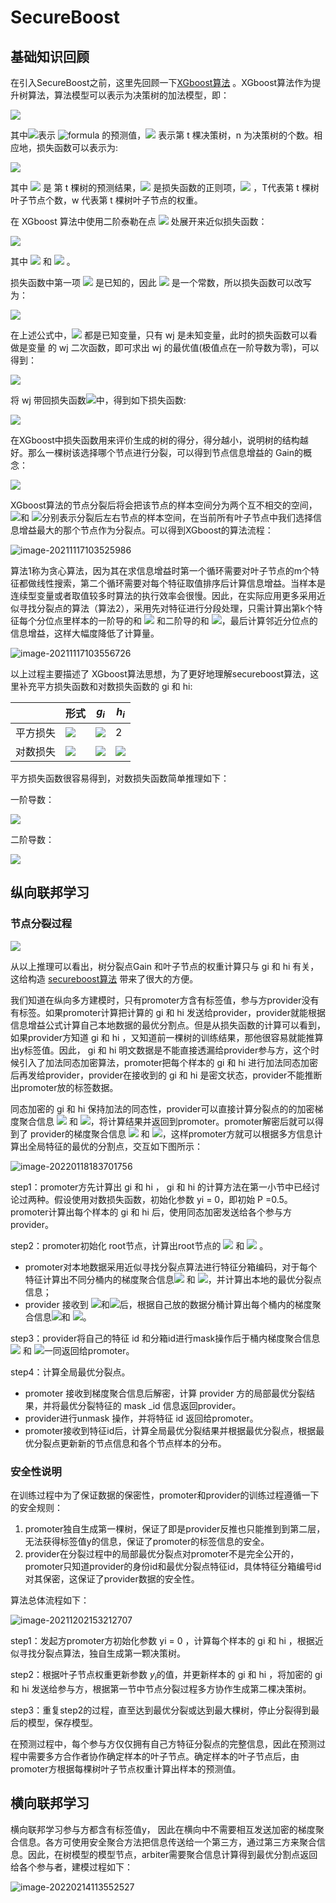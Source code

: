 # SecureBoost

## 基础知识回顾

在引入SecureBoost之前，这里先回顾一下[XGboost算法](https://arxiv.org/pdf/1603.02754.pdf) 。XGboost算法作为提升树算法，算法模型可以表示为决策树的加法模型，即：

<img src="https://render.githubusercontent.com/render/math?math=\hat y_i = \sum_{t=1}^T f_t(x_i) ">

其中<img src="https://render.githubusercontent.com/render/math?math=\hat y_i ">表示 ![formula](https://render.githubusercontent.com/render/math?math=x_i) 的预测值，<img src="https://render.githubusercontent.com/render/math?math=f_t(x_i) "> 表示第 t 棵决策树，n 为决策树的个数。相应地，损失函数可以表示为:



<img src="https://render.githubusercontent.com/render/math?math=L^{(t)} = \sum_{i=1}^n l( y_i ,\hat y_i ^{(t-1)} %2b f_t(x_i)) %2b \Omega (f_t)">



其中 <img src="https://render.githubusercontent.com/render/math?math=f_t(x_i)  "> 是 第 t 棵树的预测结果，<img src="https://render.githubusercontent.com/render/math?math=\Omega (f_t)   "> 是损失函数的正则项，<img src="https://render.githubusercontent.com/render/math?math=\Omega (f_t) = \gamma T %2b \frac {1}{2}  \lambda  ||\omega||    "> ，T代表第 t 棵树叶子节点个数，w 代表第 t 棵树叶子节点的权重。

在 XGboost 算法中使用二阶泰勒在点 <img src="https://render.githubusercontent.com/render/math?math=( y_i ,\hat y_i ^{(t-1)} )   "> 处展开来近似损失函数：

<img src="https://render.githubusercontent.com/render/math?math=L^{(t)} \approx \sum_{i=1}^n [l( y_i ,\hat y_i ^{(t-1)} )%2b  g_if_t(x_i) %2b \frac {1}{2} h_i f_t^2(x_i) ]+ \Omega (f_t)]   ">

其中 <img src="https://render.githubusercontent.com/render/math?math=g_i = \partial_{\hat y^{(t-1)}}l(y_i, \hat y^{(t-1)})   ">  和 <img src="https://render.githubusercontent.com/render/math?math=h_i = \partial^2_{\hat y^{(t-1)}}l(y_i,  \hat y^{(t-1)})   "> 。



损失函数中第一项  <img src="https://render.githubusercontent.com/render/math?math=y_i ,\hat y_i ^{(t-1)}    "> 是已知的，因此 <img src="https://render.githubusercontent.com/render/math?math=l(y_i,  \hat y^{(t-1)})"> 是一个常数，所以损失函数可以改写为：

<img src="https://render.githubusercontent.com/render/math?math=L^{(t)} \approx \sum_{i=1}^n [ g_i f_t(x_i) %2b \frac {1}{2} h_i f_t^2(x_i)] %2b  \Omega (f_t) =\sum_{j=1}^T[(\sum_{i \in I_j}g_i)w_j %2b \frac {1}{2}(\sum_{i \in I_j}h_i %2b \lambda )w^2_j %2b \gamma T]   ">

在上述公式中，<img src="https://render.githubusercontent.com/render/math?math=g_i,h_i,\gamma, \lambda "> 都是已知变量，只有 wj 是未知变量，此时的损失函数可以看做是变量 的 wj 二次函数，即可求出 wj 的最优值(极值点在一阶导数为零)，可以得到：



<img src="https://render.githubusercontent.com/render/math?math=w^*_j  = -\frac {\sum_{i \in I_j} g_i}{\sum_{i \in I_j} h_i %2b \lambda} ">

将 wj 带回损失函数<img src="https://render.githubusercontent.com/render/math?math=L^{(t)}">中，得到如下损失函数:



<img src="https://render.githubusercontent.com/render/math?math=L^{(t)} = -\frac {1}{2} \sum_{j=1}^T \frac {(\sum_{i \in I_j}g_i)^2}{\sum_{i \in I_j}h_i %2b \lambda} %2b \gamma T">



在XGboost中损失函数用来评价生成的树的得分，得分越小，说明树的结构越好。那么一棵树该选择哪个节点进行分裂，可以得到节点信息增益的 Gain的概念：



<img src="https://render.githubusercontent.com/render/math?math=Gain =\frac {1}{2} [ \frac {(\sum_{i \in I_L}g_i)^2}{\sum_{i \in I_L}h_i %2b \lambda} %2b \frac {(\sum_{i \in I_R}g_i)^2}{\sum_{i \in I_R}h_i %2b \lambda}- \frac {(\sum_{i \in I}g_i)^2}{\sum_{i \in I}h_i %2b \lambda}]- \gamma">



XGboost算法的节点分裂后将会把该节点的样本空间分为两个互不相交的空间，<img src="https://render.githubusercontent.com/render/math?math=I_L">和  <img src="https://render.githubusercontent.com/render/math?math=I_R">分别表示分裂后左右节点的样本空间，在当前所有叶子节点中我们选择信息增益最大的那个节点作为分裂点。可以得到XGboost的算法流程：

![image-20211117103525986](images/SecureBoost/image-20211117103525986.png)

算法1称为贪心算法，因为其在求信息增益时第一个循环需要对叶子节点的m个特征都做线性搜索，第二个循环需要对每个特征取值排序后计算信息增益。当样本是连续型变量或者取值较多时算法的执行效率会很慢。因此，在实际应用更多采用近似寻找分裂点的算法（算法2），采用先对特征进行分段处理，只需计算出第k个特征每个分位点里样本的一阶导的和  <img src="https://render.githubusercontent.com/render/math?math=G_{kv}"> 和二阶导的和 <img src="https://render.githubusercontent.com/render/math?math=H_{kv}">，最后计算邻近分位点的信息增益，这样大幅度降低了计算量。

![image-20211117103556726](images/SecureBoost/image-20211117103556726.png)

以上过程主要描述了 XGboost算法思想，为了更好地理解secureboost算法，这里补充平方损失函数和对数损失函数的 gi 和 hi:


|          | 形式                                                         | $g_i$                                                        | $h_i$                                                        |
| -------- | ------------------------------------------------------------ | ------------------------------------------------------------ | ------------------------------------------------------------ |
| 平方损失 | <img src="https://render.githubusercontent.com/render/math?math=loss(y_i,\hat y_i^{(t-1)}) = (y_i - \hat y_i^{(t-1)})^2"> | <img src="https://render.githubusercontent.com/render/math?math=2(y_i- \hat y_i^{(t-1)} )"> | 2                                                            |
| 对数损失 | <img src="https://render.githubusercontent.com/render/math?math=loss(y_i,\hat y_i^{(t-1)}) = y_ilog \, p-(1-y_i)log(1-p)"> | <img src="https://render.githubusercontent.com/render/math?math=P_i^{t-1} -y_i"> | <img src="https://render.githubusercontent.com/render/math?math=P_i^{t-1}(1-P_i^{t-1})"> |

平方损失函数很容易得到，对数损失函数简单推理如下：

一阶导数：

<img src="https://render.githubusercontent.com/render/math?math=g_i = \frac {\partial {l(y_i, \hat y^{(t-1)})} } {\partial {\hat y^{(t-1)}}} = -y_i(1-\frac{1}{1%2be^{-\hat y_i^{t-1}}})%2b(1-y_i)\frac{1}{1%2be^{-\hat y_i^{t-1}}} = \frac{1}{1%2be^{-\hat y_i^{t-1}}}-y_i = P_i^{t-1} -y_i">



二阶导数：

<img src="https://render.githubusercontent.com/render/math?math=h_i = \frac {\partial^2 {l(y_i, \hat y^{(t-1)})} } {\partial^2 {\hat y^{(t-1)}}} = \frac{e^{-\hat y_i^{t-1}}}{(1%2be^{-\hat y_i^{t-1}})^2} =P_i^{t-1}(1-P_i^{t-1})">



## 纵向联邦学习

### 节点分裂过程

<img src="https://render.githubusercontent.com/render/math?math=Gain =\frac {1}{2} [ \frac {(\sum_{i \in I_L}g_i)^2}{\sum_{i \in I_L}h_i %2b \lambda} %2b \frac {(\sum_{i \in I_R}g_i)^2}{\sum_{i \in I_R}h_i %2b \lambda}- \frac {(\sum_{i \in I}g_i)^2}{\sum_{i \in I}h_i %2b \lambda}]- \gamma">



从以上推理可以看出，树分裂点Gain 和叶子节点的权重计算只与 gi 和 hi 有关，这给构造 [secureboost算法](https://arxiv.org/pdf/1901.08755.pdf) 带来了很大的方便。

我们知道在纵向多方建模时，只有promoter方含有标签值，参与方provider没有有标签。如果promoter计算把计算的 gi 和 hi 发送给provider，provider就能根据信息增益公式计算自己本地数据的最优分割点。但是从损失函数的计算可以看到，如果provider方知道 gi 和 hi ，又知道前一棵树的训练结果，那他很容易就能推算出y标签值。因此， gi 和 hi 明文数据是不能直接透漏给provider参与方，这个时候引入了加法同态加密算法，promoter把每个样本的 gi 和 hi 进行加法同态加密后再发给provider，provider在接收到的 gi 和 hi 是密文状态，provider不能推断出promoter放的标签数据。

同态加密的 gi 和 hi 保持加法的同态性，provider可以直接计算分裂点的的加密梯度聚合信息 <img src="https://render.githubusercontent.com/render/math?math=\sum_{i}[[g_i]]"> 和 <img src="https://render.githubusercontent.com/render/math?math=\sum_{i}[[h_i]]">，将计算结果并返回到promoter。promoter解密后就可以得到了 provider的梯度聚合信息 <img src="https://render.githubusercontent.com/render/math?math=\sum_{i}[[g_i]]"> 和 <img src="https://render.githubusercontent.com/render/math?math=\sum_{i}[[h_i]]">，这样promoter方就可以根据多方信息计算出全局特征的最优的分割点，交互如下图所示：

![image-20220118183701756](images/SecureBoost/image-20220118183701756.png)



step1：promoter方先计算出 gi 和 hi ， gi 和 hi  的计算方法在第一小节中已经讨论过两种。假设使用对数损失函数，初始化参数 yi = 0，即初始 P =0.5。promoter计算出每个样本的  gi 和 hi 后，使用同态加密发送给各个参与方provider。

step2：promoter初始化 root节点，计算出root节点的 <img src="https://render.githubusercontent.com/render/math?math=\sum_{i}[[g_i]]"> 和 <img src="https://render.githubusercontent.com/render/math?math=\sum_{i}[[h_i]]"> 。

- promoter对本地数据采用近似寻找分裂点算法进行特征分箱编码，对于每个特征计算出不同分桶内的梯度聚合信息<img src="https://render.githubusercontent.com/render/math?math=G_{kv}"> 和 <img src="https://render.githubusercontent.com/render/math?math=H_{kv}">，并计算出本地的最优分裂点信息；
- provider 接收到 <img src="https://render.githubusercontent.com/render/math?math=[[g_i]]">和<img src="https://render.githubusercontent.com/render/math?math=[[h_i]]">后，根据自己放的数据分桶计算出每个桶内的梯度聚合信息<img src="https://render.githubusercontent.com/render/math?math=E(G_{kv})">和 <img src="https://render.githubusercontent.com/render/math?math=E(H_{kv})">。

step3：provider将自己的特征 id 和分箱id进行mask操作后于桶内梯度聚合信息 <img src="https://render.githubusercontent.com/render/math?math=E(G_{kv})"> 和  <img src="https://render.githubusercontent.com/render/math?math=E(H_{kv})">一同返回给promoter。

step4：计算全局最优分裂点。

- promoter 接收到梯度聚合信息后解密，计算 provider 方的局部最优分裂结果，并将最优分裂特征的 mask _id 信息返回provider。
- provider进行unmask 操作，并将特征 id 返回给promoter。
- promoter接收到特征id后，计算全局最优分裂结果并根据最优分裂点，根据最优分裂点更新新的节点信息和各个节点样本的分布。

### 安全性说明

在训练过程中为了保证数据的保密性，promoter和provider的训练过程遵循一下的安全规则：

1. promoter独自生成第一棵树，保证了即是provider反推也只能推到到第二层，无法获得标签值y的信息，保证了promoter的标签信息的安全。
2. provider在分裂过程中的局部最优分裂点对promoter不是完全公开的，promoter只知道provider的身份id和最优分裂点特征id，具体特征分箱编号id对其保密，这保证了provider数据的安全性。

算法总体流程如下：

![image-20211202153212707](images/SecureBoost/image-20211202153212707.png)

step1：发起方promoter方初始化参数 yi = 0 ，计算每个样本的 gi 和 hi ，根据近似寻找分裂点算法，独自生成第一颗决策树。

step2：根据叶子节点权重更新参数 $y_i$的值，并更新样本的 gi 和 hi ，将加密的 gi 和 hi 发送给参与方，根据第一节中节点分裂过程多方协作生成第二棵决策树。

step3：重复step2的过程，直至达到最优分裂或达到最大棵树，停止分裂得到最后的模型，保存模型。

在预测过程中，每个参与方仅仅拥有自己方特征分裂点的完整信息，因此在预测过程中需要多方合作者协作确定样本的叶子节点。确定样本的叶子节点后，由promoter方根据每棵树叶子节点权重计算出样本的预测值。

## 横向联邦学习

横向联邦学习参与方都含有标签值y， 因此在横向中不需要相互发送加密的梯度聚合信息。各方可使用安全聚合方法把信息传送给一个第三方，通过第三方来聚合信息。因此，在树模型的模型节点，arbiter需要聚合信息计算得到最优分割点返回给各个参与者，建模过程如下：

![image-20220214113552527](images/SecureBoost/image-20220214113552527.png)